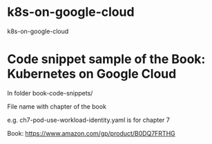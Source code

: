 # k8s-on-google-cloud
k8s-on-google-cloud
# Code snippet sample of the Book: Kubernetes on Google Cloud

In folder book-code-snippets/

File name with chapter of the book

e.g. ch7-pod-use-workload-identity.yaml is for chapter 7 

Book: https://www.amazon.com/gp/product/B0DQ7FRTHG

